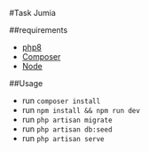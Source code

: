 #Task Jumia

##requirements

* [php8](https://www.php.net/downloads.php)
* [Composer](https://getcomposer.org/download/)
* [Node](https://nodejs.org/en/download/)


##Usage

* run `composer install`
* run `npm install && npm run dev`
* run `php artisan migrate`
* run `php artisan db:seed`
* run `php artisan serve`


